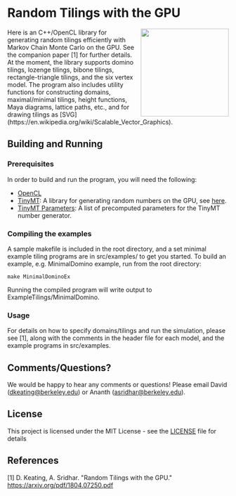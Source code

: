 # Random Tilings with the GPU
<img align="right" width="200" src="https://github.com/LittleBadger/RandomTilings/blob/master/TriangleTiling.svg">
Here is an C++/OpenCL library for generating random tilings efficiently with Markov Chain Monte Carlo on the GPU. See the companion paper [1] for further details.  At the moment, the library supports domino tilings, lozenge tilings, bibone tilings, rectangle-triangle tilings, and the six vertex model. The program also includes utility functions for constructing domains, maximal/minimal tilings, height functions, Maya diagrams, lattice paths, etc., and for drawing tilings as [SVG](https://en.wikipedia.org/wiki/Scalable_Vector_Graphics).

## Building and Running

### Prerequisites
In order to build and run the program, you will need the following:
* [OpenCL](http://www.khronos.org/opencl)
* [TinyMT](https://github.com/MersenneTwister-Lab/TinyMT): A library for generating random numbers on the GPU, see [here](http://www.math.sci.hiroshima-u.ac.jp/~m-mat/MT/TINYMT/).
* [TinyMT Parameters](https://github.com/jj1bdx/tinymtdc-longbatch): A list of precomputed parameters for the TinyMT number generator.

### Compiling the examples
A sample makefile is included in the root directory, and a set minimal example tiling programs are in src/examples/ to get you started. To build an example, e.g. MinimalDomino example, run from the root directory:
```
make MinimalDominoEx
```
Running the compiled program will write output to ExampleTilings/MinimalDomino.

### Usage
For details on how to specify domains/tilings and run the simulation, please see [1], along with the comments in the header file for each model, and the example programs in src/examples. 

## Comments/Questions?
We would be happy to hear any comments or questions! Please email David (dkeating@berkeley.edu) or Ananth (asridhar@berkeley.edu).

## License

This project is licensed under the MIT License - see the [LICENSE](LICENSE) file for details

## References
[1] D. Keating, A. Sridhar. "Random Tilings with the GPU." https://arxiv.org/pdf/1804.07250.pdf
